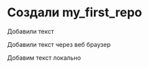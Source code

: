 ﻿# Создали my_first_repo


Добавили текст 

Добавили текст через веб браузер 

Добавим текст локально 